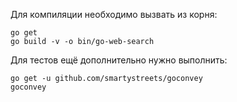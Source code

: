 Для компиляции необходимо вызвать из корня:
```
go get
go build -v -o bin/go-web-search
```

Для тестов ещё дополнительно нужно выполнить:
```
go get -u github.com/smartystreets/goconvey
goconvey

```
